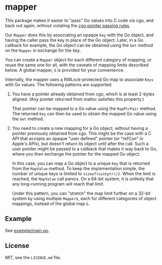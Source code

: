 # mapper

This package makes it easier to "pass" Go values into C code via cgo, and back
out again, without violating the [cgo pointer passing
rules](https://golang.org/cmd/cgo/#hdr-Passing_pointers).

Our `Mapper` does this by associating an opaque `Key` with the Go object, and
having the caller pass the key in place of the Go object.  Later, in a Go
callback for example, the Go object can be obtained using the `Get` method on
the `Mapper` in exchange for the key.

You can create a `Mapper` object for each different category of mapping, or
reuse the same one for all, with the caveats of mapping limits described below.
A global mapper, `G` is provided for your convenience.

Internally, the mapper uses a RWLock-protected Go map to associate `Keys` with
Go values.  The following patterns are supported:

  1. You have a pointer already obtained from cgo, which is at least 2-bytes
     aligned.  (Any pointer returned from malloc satisfies this property.)

     That pointer can be mapped to a Go value using the `MapPtrPair` method.
     The returned `Key` can then be used to obtain the mapped Go value using
     the `Get` method.
  
  2. You need to create a new mapping for a Go object, without having a pointer
     previously obtained from cgo.  This might be the case with a C API that
     accepts an opaque "user defined" pointer (or "refCon" in Apple's APIs),
     but doesn't return its object until after the call.  Such a user pointer
     might be passed to a callback that makes it way back to Go, where you then
     exchange the pointer for the mapped Go object.

     In this case, you can map a Go object to a unique `Key` that is
     returned from the `MapValue` method.  To keep the implementation simple,
     the number of unique keys is limited to `sizeof(uintptr)/2`.  When the
     limit is reached, the `MapValue` call panics.  On a 64-bit system, it is
     unlikely that any long-running program will reach that limit.

     Under this pattern, you can "stretch" the map limit further on a 32-bit
     system by using multiple `Mapper`s, each for different categories of
     object mappings, instead of the global map `G`.

## Example

See [example/main.go](example/main.go).

## License

MIT, see the `LICENSE.md` file.
